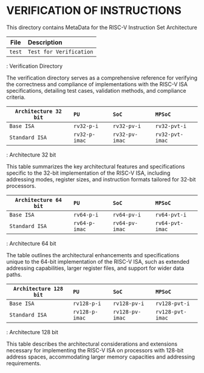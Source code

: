 # VERIFICATION OF INSTRUCTIONS

This directory contains MetaData for the RISC-V Instruction Set Architecture

| File                           | Description                             |
|--------------------------------|:----------------------------------------|
| `test`                         | `Test for Verification`                 |
: Verification Directory

The verification directory serves as a comprehensive reference for verifying the correctness and compliance of implementations with the RISC-V ISA specifications, detailing test cases, validation methods, and compliance criteria.

| `Architecture 32 bit`    | `PU`           | `SoC`           | `MPSoC`          |
|--------------------------|:---------------|:----------------|:-----------------|
| `Base ISA`               | `rv32-p-i`     | `rv32-pv-i`     | `rv32-pvt-i`     |
| `Standard ISA`           | `rv32-p-imac`  | `rv32-pv-imac`  | `rv32-pvt-imac`  |
: Architecture 32 bit

This table summarizes the key architectural features and specifications specific to the 32-bit implementation of the RISC-V ISA, including addressing modes, register sizes, and instruction formats tailored for 32-bit processors.

| `Architecture 64 bit`    | `PU`           | `SoC`           | `MPSoC`          |
|--------------------------|:---------------|:----------------|:-----------------|
| `Base ISA`               | `rv64-p-i`     | `rv64-pv-i`     | `rv64-pvt-i`     |
| `Standard ISA`           | `rv64-p-imac`  | `rv64-pv-imac`  | `rv64-pvt-imac`  |
: Architecture 64 bit

The table outlines the architectural enhancements and specifications unique to the 64-bit implementation of the RISC-V ISA, such as extended addressing capabilities, larger register files, and support for wider data paths.

| `Architecture 128 bit`   | `PU`            | `SoC`            | `MPSoC`           |
|--------------------------|:----------------|:-----------------|:------------------|
| `Base ISA`               | `rv128-p-i`     | `rv128-pv-i`     | `rv128-pvt-i`     |
| `Standard ISA`           | `rv128-p-imac`  | `rv128-pv-imac`  | `rv128-pvt-imac`  |
: Architecture 128 bit

This table describes the architectural considerations and extensions necessary for implementing the RISC-V ISA on processors with 128-bit address spaces, accommodating larger memory capacities and addressing requirements.

